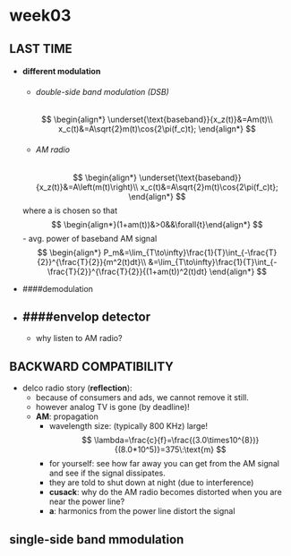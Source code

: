# **week03**

## LAST TIME
- #### different modulation
    - ###### double-side band modulation (DSB)
    $$
    \begin{align*}
    \underset{\text{baseband}}{x_z(t)}&=Am(t)\\
    x_c(t)&=A\sqrt{2}m(t)\cos{2\pi(f_c)t};
    \end{align*}
    $$
    - ###### AM radio
    $$
    \begin{align*}
    \underset{\text{baseband}}{x_z(t)}&=A\left(m(t)\right)\\
    x_c(t)&=A\sqrt{2}m(t)\cos{2\pi(f_c)t};
    \end{align*}
    $$
    where a is chosen so that 
    $$
    \begin{align*}(1+am(t))&>0&&\forall{t}\end{align*}
    $$
        - avg. power of baseband AM signal
        $$
        \begin{align*}
        P_m&=\lim_{T\to\infty}\frac{1}{T}\int_{-\frac{T}{2}}^{\frac{T}{2}}{m^2(t)dt}\\
        &=\lim_{T\to\infty}\frac{1}{T}\int_{-\frac{T}{2}}^{\frac{T}{2}}{(1+am(t))^2(t)dt}
        \end{align*}
        $$
    


- ####demodulation
- ####envelop detector
    - 
    - why listen to AM radio?

## BACKWARD COMPATIBILITY
- delco radio story (**reflection**):
    - because of consumers and ads, we cannot remove it still.
    - however analog TV is gone (by deadline)!
    - **AM**: propagation
        - wavelength size: (typically 800 KHz) large!
        $$
        \lambda=\frac{c}{f}=\frac{(3.0\times10^{8})}{(8.0*10^5)}=375\:\text{m}
        $$
        - for yourself: see how far away you can get from the AM signal and see if the signal dissipates.
        - they are told to shut down at night (due to interference)
        - **cusack**: why do the AM radio becomes distorted when you are near the power line?
        - **a**: harmonics from the power line distort the signal


## single-side band mmodulation

